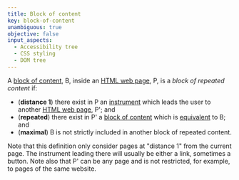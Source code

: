 ```yaml
---
title: Block of content
key: block-of-content
unambiguous: true
objective: false
input_aspects:
  - Accessibility tree
  - CSS styling
  - DOM tree
---
```


A [block of content][], B, inside an [HTML web page][], P, is a _block of repeated content_ if:

- (**distance 1**) there exist in P an [instrument][] which leads the user to another [HTML web page][], P'; and
- (**repeated**) there exist in P' a [block of content][] which is [equivalent][equivalent resource] to B; and
- (**maximal**) B is not strictly included in another block of repeated content.

Note that this definition only consider pages at "distance 1" from the current page. The instrument leading there will usually be either a link, sometimes a button. Note also that P' can be any page and is not restricted, for example, to pages of the same website.

[block of content]: #block-of-content 'Definition of Block of Content'
[equivalent resource]: #equivalent-resource 'Definition of Equivalent Resource'
[html web page]: #web-page-html 'Definition of Web Page'
[instrument]: #instrument 'Definition of Instrument'
